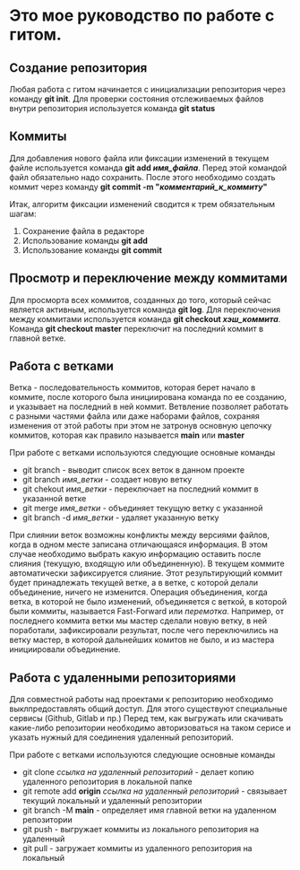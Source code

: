 # Это мое руководство по работе с гитом.

## Создание репозитория

Любая работа с гитом начинается с инициализации репозитория через команду **git init**.
Для проверки состояния отслеживаемых файлов внутри репозитория используется команда **git status**

## Коммиты

Для добавления нового файла или фиксации изменений в текущем файле используется команда **git add *имя_файла***. Перед этой командой файл обязательно надо сохранить. После этого необходимо создать коммит через команду **git commit -m "*комментарий_к_коммиту*"**

Итак, алгоритм фиксации изменений сводится к трем обязательным шагам:

1. Сохранение файла в редакторе
2. Использование команды **git add**
3. Использование команды **git commit**

## Просмотр и переключение между коммитами

Для просморта всех коммитов, созданных до того, который сейчас является активным, используется команда **git log**. Для переключения между коммитами используется команда **git checkout *хэш_коммита***. Команда **git checkout master** переключит на последний коммит в главной ветке.

## Работа с ветками
Ветка  - последовательность коммитов, которая берет начало в коммите, после которого была инициирована команда по ее созданию, и указывает на последний в ней коммит. Ветвление позволяет работать с разными частями файла или даже наборами файлов, сохраняя изменения от этой работы при этом не затронув основную цепочку коммитов, которая как правило называется **main** или **master**

При работе с ветками используются следующие основные команды
* git branch - выводит список всех веток в данном проекте
* git branch *имя_ветки* - создает новую ветку
* git chekout *имя_ветки* - переключает на последний коммит в указанной ветке
* git merge *имя_ветки* - объединяет текущую ветку с указанной
* git branch -d *имя_ветки* - удаляет указанную ветку 

 При слиянии веток возможны конфликты между версиями файлов, когда в одном месте записана отличающаяся информация. В этом случае необходимо выбрать какую информацию оставить после слияния (текущую, входящую или объединенную). В текущем коммите автоматически зафиксируется слияние. Этот результирующий коммит будет принадлежать текущей ветке, а в ветке, с которой делали объединение, ничего не изменится. Операция объединения, когда ветка, в которой не было изменений, объединяется с веткой, в которой были коммиты, называется Fast-Forward или *перемотка*. Например, от последнего коммита ветки мы мастер сделали новую ветку, в ней поработали, зафиксировали результат, после чего переключились на ветку мастер, в которой дальнейших комитов не было, и из мастера инициировали объединение. 

 ## Работа с удаленными репозиториями

 Для совместной работы над проектами к репозиторию необходимо выклпредоставлять общий доступ. Для этого существуют специальные сервисы (Github, Gitlab и пр.) Перед тем, как выгружать или скачивать какие-либо репозитории необходимо авторизоваться на таком серисе и указать нужный для соединения удаленный репозиторий. 

 При работе с ветками используются следующие основные команды

 * git clone *ссылка на удаленный репозиторий* - делает копию  удаленного репозитория в локальной папке
 * git remote add **origin** *ссылка на удаленный репозиторий* - связывает текущий локальный и удаленный репозитории
 * git branch -M **main** - определяет имя главной ветки на удаленном репозитории
 * git push  - выгружает коммиты из локального репозитория на удаленный
 * git pull - загружает коммиты из удаленного репозитория на локальный